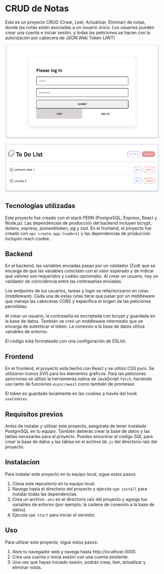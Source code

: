 # CRUD  de Notas 

Este es un proyecto CRUD (Crear, Leer, Actualizar, Eliminar) de notas, donde las notas están asociadas a un usuario único. Los usuarios pueden crear una cuenta e iniciar sesión, y todas las peticiones se hacen con la autorización por cabecera de JSON Web Token (JWT)

![Login/register page](./images/Page.png)

![Login/register page](./images/notas.png)

## Tecnologías utilizadas

Este proyecto fue creado con el stack PERN (PostgreSQL, Express, React y Node.js). Las dependencias de producción del backend incluyen bcrypt, dotenv, express, jsonwebtoken, pg y zod. En el frontend, el proyecto fue creado con `npx create-app-[nombre]` y las dependencias de producción incluyen react-cookie.

## Backend

En el backend, las variables enviadas pasan por un validador (Zod) que se encarga de que las variables coincidan con el valor esperado y de indicar qué valores son requeridos y cuáles opcionales. Al crear un usuario, hay un validador de coincidencia entre las contraseñas enviadas.

Los endpoints de los usuarios, tareas y login se refactorizaron en rutas (middleware). Cada una de estas rutas tiene que pasar por un middleware que maneja las cabeceras CORS y especifica el origen de las peticiones permitidas.

Al crear un usuario, la contraseña es encriptada con bcrypt y guardada en la base de datos. También se creó un middleware intermedio que se encarga de autenticar el token. La conexión a la base de datos utiliza variables de entorno.

El código está formateado con una configuración de ESLint.

## Frontend 

En el frontend, el proyecto está hecho con React y se utilizó CSS puro. Se utilizaron iconos SVG para los elementos gráficos. Para las peticiones asíncronas se utilizó la herramienta nativa de JavaScript `fetch`, haciendo uso tanto de funciones `async/await` como también de promesas

El token es guardado localmente en las cookies a través del hook `useCookies`.

## Requisitos previos

Antes de instalar y utilizar este proyecto, asegúrate de tener instalado PostgreSQL en tu equipo. También deberás crear la base de datos y las tablas necesarias para el proyecto. Puedes encontrar el código SQL para crear la base de datos y las tablas en el archivo `DB.js` del directorio raíz del proyecto.

## Instalacíon

Para instalar este proyecto en tu equipo local, sigue estos pasos:
1. Clona este repositorio en tu equipo local.
2. Navega hasta el directorio del proyecto y ejecuta `npm install` para instalar todas las dependencias.
3. Crea un archivo `.env` en el directorio raíz del proyecto y agrega tus variables de entorno (por ejemplo, la cadena de conexión a la base de datos).
4. Ejecuta `npm start` para iniciar el servidor.
    
## Uso 

Para utilizar este proyecto, sigue estos pasos:
1. Abre tu navegador web y navega hasta http://localhost:3000.
2. Crea una cuenta o inicia sesión con una cuenta existente.
3. Una vez que hayas iniciado sesión, podrás crear, leer, actualizar y eliminar notas.

